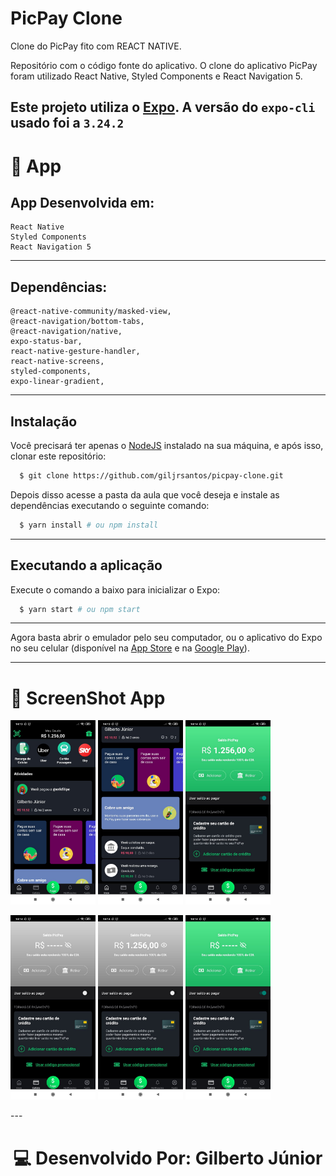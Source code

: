 # PicPay Clone

Clone do PicPay fito com REACT NATIVE. 

Repositório com o código fonte do aplicativo. O clone do aplicativo PicPay foram utilizado React Native, Styled Components e React Navigation 5.

Este projeto utiliza o [Expo](https://expo.io/). A versão do `expo-cli` usado foi a `3.24.2`
---
# 📱 App
## App Desenvolvida em:
    React Native
    Styled Components
    React Navigation 5
---
## Dependências: 

    @react-native-community/masked-view,
    @react-navigation/bottom-tabs,
    @react-navigation/native,
    expo-status-bar,
    react-native-gesture-handler,
    react-native-screens,
    styled-components,
    expo-linear-gradient,
---
## Instalação

Você precisará ter apenas o [NodeJS](https://nodejs.org) instalado na sua máquina, e após isso, clonar este repositório:
```sh
  $ git clone https://github.com/giljrsantos/picpay-clone.git
```

Depois disso acesse a pasta da aula que você deseja e instale as dependências executando o seguinte comando:
```sh
  $ yarn install # ou npm install
```
---
## Executando a aplicação

Execute o comando a baixo para inicializar o Expo:
```sh
  $ yarn start # ou npm start
```
---
Agora basta abrir o emulador pelo seu computador, ou o aplicativo do Expo no seu celular (disponível na [App Store](https://apps.apple.com/br/app/expo-client/id982107779) e na [Google Play](https://play.google.com/store/apps/details?id=host.exp.exponent&hl=pt_BR)).

---

# 📱 ScreenShot App
<p align="left">
<img src="./src/images/clone-1.jpeg" width="136">
<img src="./src/images/clone-2.jpeg" width="136">
<img src="./src/images/clone-3.jpeg" width="136">
</p>
<p align="left">
<img src="./src/images/clone-4.jpeg" width="136">
<img src="./src/images/clone-5.jpeg" width="136">
<img src="./src/images/clone-6.jpeg" width="136">
</p>
---
<h1 align="center">💻 Desenvolvido Por: Gilberto Júnior</h1>
